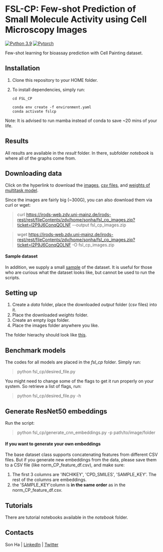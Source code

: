 # FSL-CP: Few-shot Prediction of Small Molecule Activity using Cell Microscopy Images 

[![Python 3.9](https://img.shields.io/badge/Python-3.9-blue.svg)](https://www.python.org/downloads/release/python-390/)
[![Pytorch](https://img.shields.io/badge/PyTorch-1.13-red.svg)](https://pytorch.org/get-started/previous-versions/)

Few-shot learning for bioassay prediction with Cell Painting dataset.



## Installation
1. Clone this repository to your HOME folder.
2. To install dependencies, simply run:

    ```
    cd FSL_CP

    conda env create -f environment.yaml
    conda activate fslcp
    ```

Note: It is advised to run mamba instead of conda to save ~20 mins of your life.

## Results
All results are available in the *result* folder. In there, subfolder *notebook* is where all of the graphs come from.

## Downloading data 
Click on the hyperlink to download the [images](https://irods-web.zdv.uni-mainz.de/irods-rest/rest/fileContents/zdv/home/sonha/fsl_cp_images.zip?ticket=l2P9J6ConqQOLNF), [csv files](https://irods-web.zdv.uni-mainz.de/irods-rest/rest/fileContents/zdv/home/sonha/output.zip?ticket=zLF2wINy8vpK6oK), and [weights of multitask model](https://irods-web.zdv.uni-mainz.de/irods-rest/rest/fileContents/zdv/home/sonha/weights.zip?ticket=vkjYyYjMGvLIQOh).

Since the images are fairly big (~300G), you can also download them via curl or wget:

> curl https://irods-web.zdv.uni-mainz.de/irods-rest/rest/fileContents/zdv/home/sonha/fsl_cp_images.zip?ticket=l2P9J6ConqQOLNF --output fsl_cp_images.zip

> wget https://irods-web.zdv.uni-mainz.de/irods-rest/rest/fileContents/zdv/home/sonha/fsl_cp_images.zip?ticket=l2P9J6ConqQOLNF -O fsl_cp_images.zip


#### Sample dataset

In addition, we supply a small [sample](https://irods-web.zdv.uni-mainz.de/irods-rest/rest/fileContents/zdv/home/sonha/fsl_cp_sample.zip?ticket=WUTctNZlyRc6Mdw) of the dataset. It is useful for those who are curious what the dataset looks like, but cannot be used to run the scripts.


## Setting up
1. Create a *data* folder, place the downloaded *output* folder (csv files) into it.
2. Place the downloaded *weights* folder.
3. Create an empty *logs* folder.
4. Place the images folder anywhere you like.

The folder hierachy should look like [this](./Screenshot_repo.png).


## Benchmark models
The codes for all models are placed in the *fsl_cp* folder. Simply run:

> python fsl_cp/desired_file.py

You might need to change some of the flags to get it run properly on your system. So retrieve a list of flags, run:

> python fsl_cp/desired_file.py -h


## Generate ResNet50 embeddings
Run the script:
> python fsl_cp/generate_cnn_embeddings.py -p path/to/image/folder

#### If you want to generate your own embeddings 
The base dataset class supports concatenating features from different CSV files. But if you generate new embeddings from the data, please save them to a CSV file (like norm_CP_feature_df.csv), and make sure:
1. The first 3 columns are 'INCHIKEY', 'CPD_SMILES', 'SAMPLE_KEY'. The rest of the columns are embeddings.
2. the 'SAMPLE_KEY'column is **in the same order** as in the norm_CP_feature_df.csv.


## Tutorials
There are tutorial notebooks available in the *notebook* folder.

## Contacts
Son Ha | [LinkedIn](https://linkedin.com/in/son-ha-479909159) | [Twitter](https://twitter.com/sonha1999)